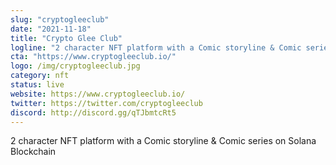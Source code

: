 ```yaml
---
slug: "cryptogleeclub"
date: "2021-11-18"
title: "Crypto Glee Club"
logline: "2 character NFT platform with a Comic storyline & Comic series on Solana Blockchain"
cta: "https://www.cryptogleeclub.io/"
logo: /img/cryptogleeclub.jpg
category: nft
status: live
website: https://www.cryptogleeclub.io/
twitter: https://twitter.com/cryptogleeclub
discord: http://discord.gg/qTJbmtcRt5
---
```


2 character NFT platform with a Comic storyline & Comic series on Solana Blockchain
